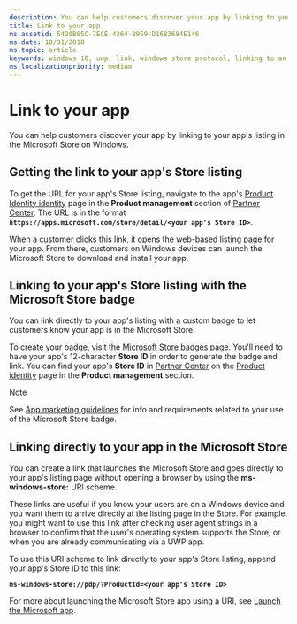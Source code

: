 ```yaml
---
description: You can help customers discover your app by linking to your app's listing in the Microsoft Store.
title: Link to your app
ms.assetid: 5420B65C-7ECE-4364-8959-D1683684E146
ms.date: 10/31/2018
ms.topic: article
keywords: windows 10, uwp, link, windows store protocol, linking to an app, link to app
ms.localizationpriority: medium
---
```

# Link to your app

You can help customers discover your app by linking to your app's listing in the Microsoft Store on Windows.

## Getting the link to your app's Store listing

To get the URL for your app's Store listing, navigate to the app's [Product Identity identity](view-app-identity-details.md) page in the **Product management** section of [Partner Center](https://partner.microsoft.com/). The URL is in the format **`https://apps.microsoft.com/store/detail/<your app's Store ID>`**.

When a customer clicks this link, it opens the web-based listing page for your app. From there, customers on Windows devices can launch the Microsoft Store to download and install your app.

## Linking to your app's Store listing with the Microsoft Store badge

You can link directly to your app's listing with a custom badge to let customers know your app is in the Microsoft Store.

To create your badge, visit the [Microsoft Store badges](https://developer.microsoft.com/store/badges) page. You'll need to have your app's 12-character **Store ID** in order to generate the badge and link. You can find your app's **Store ID** in [Partner Center](https://partner.microsoft.com/) on the [Product identity](view-app-identity-details.md) page in the **Product management** section.

> [!NOTE]
> See [App marketing guidelines](app-marketing-guidelines.md) for info and requirements related to your use of the Microsoft Store badge.

## Linking directly to your app in the Microsoft Store

You can create a link that launches the Microsoft Store and goes directly to your app's listing page without opening a browser by using the **ms-windows-store:** URI scheme.

These links are useful if you know your users are on a Windows device and you want them to arrive directly at the listing page in the Store. For example, you might want to use this link after checking user agent strings in a browser to confirm that the user's operating system supports the Store, or when you are already communicating via a UWP app.

To use this URI scheme to link directly to your app's Store listing, append your app's Store ID to this link:

**`ms-windows-store://pdp/?ProductId=<your app's Store ID>`**

For more about launching the Microsoft Store app using a URI, see [Launch the Microsoft app](/windows/uwp/launch-resume/launch-store-app).
